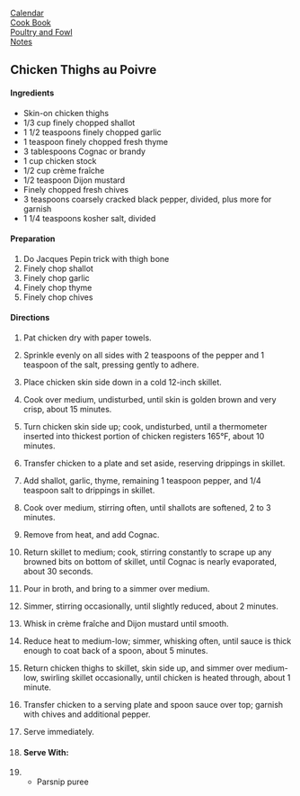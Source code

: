 [Calendar](https://github.com/vmsmith/EDT/blob/master/calendar.md)   
[Cook Book](https://github.com/vmsmith/CookBook/blob/master/README.md)   
[Poultry and Fowl](https://github.com/vmsmith/CookBook/blob/master/poultry_fowl.md)   
[Notes](https://github.com/vmsmith/CookBook/blob/master/notes.md)    

## Chicken Thighs au Poivre   

#### Ingredients   
* Skin-on chicken thighs      
* 1/3 cup finely chopped shallot   
* 1 1/2 teaspoons finely chopped garlic    
* 1 teaspoon finely chopped fresh thyme    
* 3 tablespoons Cognac or brandy    
* 1 cup chicken stock    
* 1/2 cup crème fraîche   
* 1/2 teaspoon Dijon mustard    
* Finely chopped fresh chives    
* 3 teaspoons coarsely cracked black pepper, divided, plus more for garnish     
* 1 1/4 teaspoons kosher salt, divided    

#### Preparation   
1. Do Jacques Pepin trick with thigh bone    
2. Finely chop shallot
3. Finely chop garlic
4. Finely chop thyme
5. Finely chop chives   

#### Directions    
1. Pat chicken dry with paper towels.
2. Sprinkle evenly on all sides with 2 teaspoons of the pepper and 1 teaspoon of the salt, pressing gently to adhere.    
3. Place chicken skin side down in a cold 12-inch skillet.
4. Cook over medium, undisturbed, until skin is golden brown and very crisp, about 15 minutes.
5. Turn chicken skin side up; cook, undisturbed, until a thermometer inserted into thickest portion of chicken registers 165°F, about 10 minutes.
6. Transfer chicken to a plate and set aside, reserving drippings in skillet.
7. Add shallot, garlic, thyme, remaining 1 teaspoon pepper, and 1/4 teaspoon salt to drippings in skillet.
8. Cook over medium, stirring often, until shallots are softened, 2 to 3 minutes.
9. Remove from heat, and add Cognac.
10. Return skillet to medium; cook, stirring constantly to scrape up any browned bits on bottom of skillet, until Cognac is nearly evaporated, about 30 seconds.
11. Pour in broth, and bring to a simmer over medium.
12. Simmer, stirring occasionally, until slightly reduced, about 2 minutes.
13. Whisk in crème fraîche and Dijon mustard until smooth.
14. Reduce heat to medium-low; simmer, whisking often, until sauce is thick enough to coat back of a spoon, about 5 minutes.
15. Return chicken thighs to skillet, skin side up, and simmer over medium-low, swirling skillet occasionally, until chicken is heated through, about 1 minute.
16. Transfer chicken to a serving plate and spoon sauce over top; garnish with chives and additional pepper.
17. Serve immediately.

18. #### Serve With:
19. * Parsnip puree   
